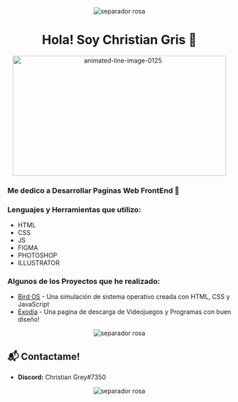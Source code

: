 <div align="center"><img src="https://user-images.githubusercontent.com/74702918/114761784-304f1180-9d1e-11eb-9159-4161aa4d03e6.png" border="0" alt="separador rosa" /></div>

<h1 align="center"> Hola! Soy Christian Gris 👋 </h1>

<div align="center" ><img width="480" height="270" src="https://media.giphy.com/media/836HiJc7pgzy8iNXCn/giphy.gif" border="0" alt="animated-line-image-0125" /></div>

### Me dedico a Desarrollar Paginas Web FrontEnd :rocket:

### Lenguajes y Herramientas que utilizo:

- HTML
- CSS
- JS
- FIGMA
- PHOTOSHOP
- ILLUSTRATOR


### Algunos de los Proyectos que he realizado: 

* [Bird OS](https://github.com/ChristianGris/Bird-OS) - Una simulación de sistema operativo creada con HTML, CSS y JavaScript
* [Exodia](https://github.com/ChristianGris/Exodia) - Una pagina de descarga de Videojuegos y Programas con buen diseño!

<div align="center"><img src="https://user-images.githubusercontent.com/74702918/114761784-304f1180-9d1e-11eb-9159-4161aa4d03e6.png" border="0" alt="separador rosa" /></div>

## :mailbox_with_mail: Contactame! 
* **Discord:** Christian Grey#7350

<div align="center"><img src="https://user-images.githubusercontent.com/74702918/114761784-304f1180-9d1e-11eb-9159-4161aa4d03e6.png" border="0" alt="separador rosa" /></div>




<!--
**ChristianGris/ChristianGris** is a ✨ _special_ ✨ repository because its `README.md` (this file) appears on your GitHub profile.

Here are some ideas to get you started:

- 🔭 I’m currently working on ...
- 🌱 I’m currently learning ...
- 👯 I’m looking to collaborate on ...
- 🤔 I’m looking for help with ...
- 💬 Ask me about ...
- 📫 How to reach me: ...
- 😄 Pronouns: ...
- ⚡ Fun fact: ...
-->
